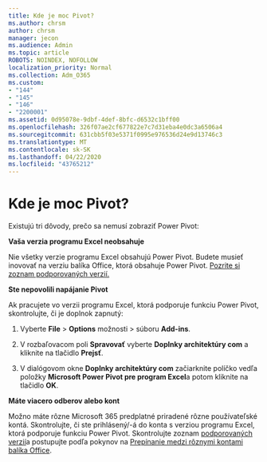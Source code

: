 ```yaml
---
title: Kde je moc Pivot?
ms.author: chrsm
author: chrsm
manager: jecon
ms.audience: Admin
ms.topic: article
ROBOTS: NOINDEX, NOFOLLOW
localization_priority: Normal
ms.collection: Adm_O365
ms.custom:
- "144"
- "145"
- "146"
- "2200001"
ms.assetid: 0d95078e-9dbf-4def-8bfc-d6532c1bff00
ms.openlocfilehash: 326f07ae2cf677822e7c7d31eba4e0dc3a6506a4
ms.sourcegitcommit: 631cbb5f03e5371f0995e976536d24e9d13746c3
ms.translationtype: MT
ms.contentlocale: sk-SK
ms.lasthandoff: 04/22/2020
ms.locfileid: "43765212"
---
```

# <a name="where-is-power-pivot"></a>Kde je moc Pivot?

Existujú tri dôvody, prečo sa nemusí zobraziť Power Pivot:
  
**Vaša verzia programu Excel neobsahuje**
  
Nie všetky verzie programu Excel obsahujú Power Pivot. Budete musieť inovovať na verziu balíka Office, ktorá obsahuje Power Pivot. [Pozrite si zoznam podporovaných verzií.](https://support.office.com/article/aa64e217-4b6e-410b-8337-20b87e1c2a4b.aspx)
  
**Ste nepovolili napájanie Pivot**
  
Ak pracujete vo verzii programu Excel, ktorá podporuje funkciu Power Pivot, skontrolujte, či je doplnok zapnutý:
  
1. Vyberte **File** \> **Options** možnosti \> súboru **Add-ins**.

2. V rozbaľovacom poli **Spravovať** vyberte **Doplnky architektúry com** a kliknite na tlačidlo **Prejsť**.

3. V dialógovom okne **Doplnky architektúry com** začiarknite políčko vedľa položky **Microsoft Power Pivot pre program Excel**a potom kliknite na tlačidlo **OK**.

**Máte viacero odberov alebo kont**
  
Možno máte rôzne Microsoft 365 predplatné priradené rôzne používateľské kontá. Skontrolujte, či ste prihlásený/-á do konta s verziou programu Excel, ktorá podporuje funkciu Power Pivot. Skontrolujte zoznam [podporovaných verzií](https://support.office.com/article/aa64e217-4b6e-410b-8337-20b87e1c2a4b.aspx)a postupujte podľa pokynov na [Prepínanie medzi rôznymi kontami balíka Office](https://support.office.com/article/b9582171-fd1f-4284-9846-bdd72bb28426.aspx#BKMK_WebSwitchAccounts).
